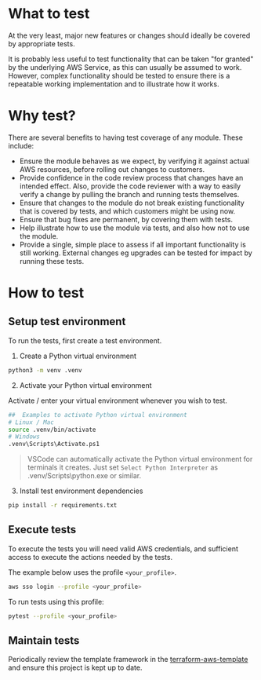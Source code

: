 # What to test

At the very least, major new features or changes should ideally be covered by appropriate tests.

It is probably less useful to test functionality that can be taken "for granted" by the underlying AWS Service, as this can usually be assumed to work. However, complex functionality should be tested to ensure there is a repeatable working implementation and to illustrate how it works.

# Why test?

There are several benefits to having test coverage of any module. These include:

- Ensure the module behaves as we expect, by verifying it against actual AWS resources, before rolling out changes to customers.
- Provide confidence in the code review process that changes have an intended effect. Also, provide the code reviewer with a way to easily verify a change by pulling the branch and running tests themselves.
- Ensure that changes to the module do not break existing functionality that is covered by tests, and which customers might be using now.
- Ensure that bug fixes are permanent, by covering them with tests.
- Help illustrate how to use the module via tests, and also how not to use the module.
- Provide a single, simple place to assess if all important functionality is still working. External changes eg upgrades can be tested for impact by running these tests.

# How to test

## Setup test environment
To run the tests, first create a test environment.

1. Create a Python virtual environment

```sh
python3 -m venv .venv
```

2. Activate your Python virtual environment

Activate / enter your virtual environment whenever you wish to test.

```sh
##  Examples to activate Python virtual environment
# Linux / Mac
source .venv/bin/activate
# Windows
.venv\Scripts\Activate.ps1
```

> VSCode can automatically activate the Python virtual environment for terminals it creates. Just set `Select Python Interpreter` as .venv/Scripts\python.exe or similar.

3. Install test environment dependencies

```sh
pip install -r requirements.txt
```

## Execute tests

To execute the tests you will need valid AWS credentials, and sufficient access to execute the actions needed by the tests.

The example below uses the profile `<your_profile>`.

```sh
aws sso login --profile <your_profile>
```

To run tests using this profile:

```sh
pytest --profile <your_profile>
```

## Maintain tests

Periodically review the template framework in the [terraform-aws-template](https://github.com/cloudandthings/terraform-aws-template) and ensure this project is kept up to date.
